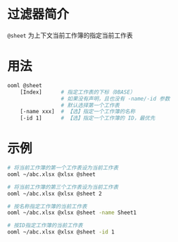 # 过滤器简介

`@sheet` 为上下文当前工作簿的指定当前工作表

# 用法

```bash
ooml @sheet
    [Index]      # 指定工作表的下标（0BASE）
                 # 如果没有声明，且也没有 -name/-id 参数
                 # 默认选择第一个工作表    
    [-name xxx]  # 【选】指定一个工作簿的名称
    [-id 1]      # 【选】指定一个工作簿的 ID，最优先
```

# 示例

```bash
# 将当前工作簿的第一个工作表设为当前工作表
ooml ~/abc.xlsx @xlsx @sheet

# 将当前工作簿的第三个工作表设为当前工作表
ooml ~/abc.xlsx @xlsx @sheet 2

# 按名称指定工作簿的当前工作表
ooml ~/abc.xlsx @xlsx @sheet -name Sheet1

# 按ID指定工作簿的当前工作表
ooml ~/abc.xlsx @xlsx @sheet -id 1
```

